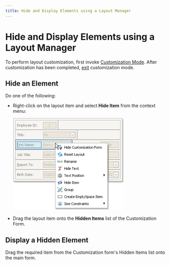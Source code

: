 ```yaml
---
title: Hide and Display Elements using a Layout Manager
---
```

# Hide and Display Elements using a Layout Manager
To perform layout customization, first invoke [Customization Mode](../../../../interface-elements-for-desktop/articles/layout-manager/layout-customization/start-layout-customization.md). After customization has been completed, [exit](../../../../interface-elements-for-desktop/articles/layout-manager/layout-customization/finish-layout-customization.md) customization mode.

## Hide an Element
Do one of the following:
* Right-click on the layout item and select **Hide Item** from the context menu:
	
	![EU_XtraLayout_LayoutControl_Item_ContextMenu](../../../images/Img7640.png)
* Drag the layout item onto the **Hidden Items** list of the Customization Form.

## Display a Hidden Element
Drag the required item from the Customization form's Hidden Items list onto the main form.